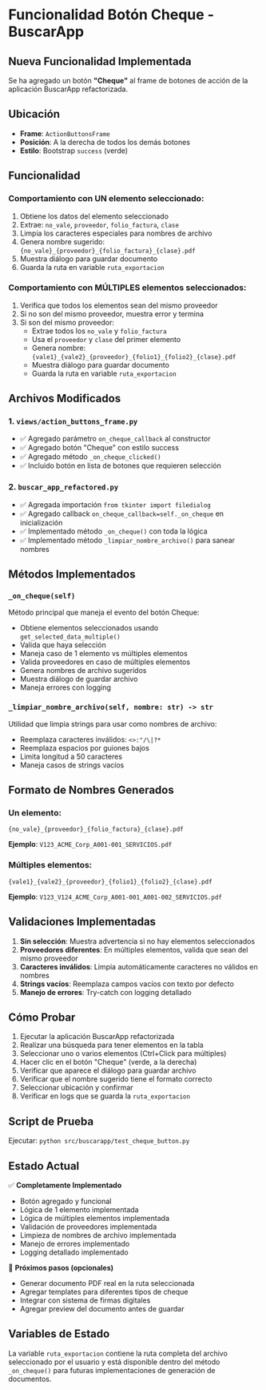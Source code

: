 # Funcionalidad Botón Cheque - BuscarApp

## Nueva Funcionalidad Implementada

Se ha agregado un botón **"Cheque"** al frame de botones de acción de la aplicación BuscarApp refactorizada.

## Ubicación
- **Frame**: `ActionButtonsFrame` 
- **Posición**: A la derecha de todos los demás botones
- **Estilo**: Bootstrap `success` (verde)

## Funcionalidad

### Comportamiento con UN elemento seleccionado:
1. Obtiene los datos del elemento seleccionado
2. Extrae: `no_vale`, `proveedor`, `folio_factura`, `clase`
3. Limpia los caracteres especiales para nombres de archivo
4. Genera nombre sugerido: `{no_vale}_{proveedor}_{folio_factura}_{clase}.pdf`
5. Muestra diálogo para guardar documento
6. Guarda la ruta en variable `ruta_exportacion`

### Comportamiento con MÚLTIPLES elementos seleccionados:
1. Verifica que todos los elementos sean del mismo proveedor
2. Si no son del mismo proveedor, muestra error y termina
3. Si son del mismo proveedor:
   - Extrae todos los `no_vale` y `folio_factura`
   - Usa el `proveedor` y `clase` del primer elemento
   - Genera nombre: `{vale1}_{vale2}_{proveedor}_{folio1}_{folio2}_{clase}.pdf`
   - Muestra diálogo para guardar documento
   - Guarda la ruta en variable `ruta_exportacion`

## Archivos Modificados

### 1. `views/action_buttons_frame.py`
- ✅ Agregado parámetro `on_cheque_callback` al constructor
- ✅ Agregado botón "Cheque" con estilo success
- ✅ Agregado método `_on_cheque_clicked()`
- ✅ Incluido botón en lista de botones que requieren selección

### 2. `buscar_app_refactored.py`
- ✅ Agregada importación `from tkinter import filedialog`
- ✅ Agregado callback `on_cheque_callback=self._on_cheque` en inicialización
- ✅ Implementado método `_on_cheque()` con toda la lógica
- ✅ Implementado método `_limpiar_nombre_archivo()` para sanear nombres

## Métodos Implementados

### `_on_cheque(self)`
Método principal que maneja el evento del botón Cheque:
- Obtiene elementos seleccionados usando `get_selected_data_multiple()`
- Valida que haya selección
- Maneja caso de 1 elemento vs múltiples elementos
- Valida proveedores en caso de múltiples elementos
- Genera nombres de archivo sugeridos
- Muestra diálogo de guardar archivo
- Maneja errores con logging

### `_limpiar_nombre_archivo(self, nombre: str) -> str`
Utilidad que limpia strings para usar como nombres de archivo:
- Reemplaza caracteres inválidos: `<>:"/\|?*`
- Reemplaza espacios por guiones bajos
- Limita longitud a 50 caracteres
- Maneja casos de strings vacíos

## Formato de Nombres Generados

### Un elemento:
```
{no_vale}_{proveedor}_{folio_factura}_{clase}.pdf
```
**Ejemplo**: `V123_ACME_Corp_A001-001_SERVICIOS.pdf`

### Múltiples elementos:
```
{vale1}_{vale2}_{proveedor}_{folio1}_{folio2}_{clase}.pdf
```
**Ejemplo**: `V123_V124_ACME_Corp_A001-001_A001-002_SERVICIOS.pdf`

## Validaciones Implementadas

1. **Sin selección**: Muestra advertencia si no hay elementos seleccionados
2. **Proveedores diferentes**: En múltiples elementos, valida que sean del mismo proveedor
3. **Caracteres inválidos**: Limpia automáticamente caracteres no válidos en nombres
4. **Strings vacíos**: Reemplaza campos vacíos con texto por defecto
5. **Manejo de errores**: Try-catch con logging detallado

## Cómo Probar

1. Ejecutar la aplicación BuscarApp refactorizada
2. Realizar una búsqueda para tener elementos en la tabla
3. Seleccionar uno o varios elementos (Ctrl+Click para múltiples)
4. Hacer clic en el botón "Cheque" (verde, a la derecha)
5. Verificar que aparece el diálogo para guardar archivo
6. Verificar que el nombre sugerido tiene el formato correcto
7. Seleccionar ubicación y confirmar
8. Verificar en logs que se guarda la `ruta_exportacion`

## Script de Prueba

Ejecutar: `python src/buscarapp/test_cheque_button.py`

## Estado Actual

✅ **Completamente Implementado**
- Botón agregado y funcional
- Lógica de 1 elemento implementada
- Lógica de múltiples elementos implementada
- Validación de proveedores implementada
- Limpieza de nombres de archivo implementada
- Manejo de errores implementado
- Logging detallado implementado

🔄 **Próximos pasos (opcionales)**
- Generar documento PDF real en la ruta seleccionada
- Agregar templates para diferentes tipos de cheque
- Integrar con sistema de firmas digitales
- Agregar preview del documento antes de guardar

## Variables de Estado

La variable `ruta_exportacion` contiene la ruta completa del archivo seleccionado por el usuario y está disponible dentro del método `_on_cheque()` para futuras implementaciones de generación de documentos.

